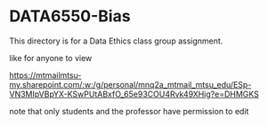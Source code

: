 # DATA6550-Bias
This directory is for a Data Ethics class group assignment.

like for anyone to view

https://mtmailmtsu-my.sharepoint.com/:w:/g/personal/mnq2a_mtmail_mtsu_edu/ESp-VN3MIpVBpYX-KSwPUtABxfO_65e93COU4Rvk49XHig?e=DHMGKS

note that only students and the professor have permission to edit
